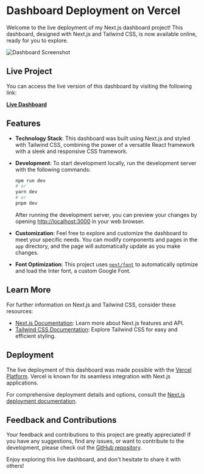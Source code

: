 # Dashboard Deployment on Vercel

Welcome to the live deployment of my Next.js dashboard project! This dashboard, designed with Next.js and Tailwind CSS, is now available online, ready for you to explore.

![Dashboard Screenshot](/assets/dashboard.jpg)

## Live Project

You can access the live version of this dashboard by visiting the following link:

[**Live Dashboard**](https://dashboard-design-seven.vercel.app/)

## Features

- **Technology Stack**: This dashboard was built using Next.js and styled with Tailwind CSS, combining the power of a versatile React framework with a sleek and responsive CSS framework.

- **Development**: To start development locally, run the development server with the following commands:

    ```bash
    npm run dev
    # or
    yarn dev
    # or
    pnpm dev
    ```

    After running the development server, you can preview your changes by opening [http://localhost:3000](http://localhost:3000) in your web browser.

- **Customization**: Feel free to explore and customize the dashboard to meet your specific needs. You can modify components and pages in the `app` directory, and the page will automatically update as you make changes.

- **Font Optimization**: This project uses [`next/font`](https://nextjs.org/docs/basic-features/font-optimization) to automatically optimize and load the Inter font, a custom Google Font.

## Learn More

For further information on Next.js and Tailwind CSS, consider these resources:

- [Next.js Documentation](https://nextjs.org/docs): Learn more about Next.js features and API.
- [Tailwind CSS Documentation](https://tailwindcss.com/docs): Explore Tailwind CSS for easy and efficient styling.

## Deployment

The live deployment of this dashboard was made possible with the [Vercel Platform](https://vercel.com/new?utm_medium=default-template&filter=next.js&utm_source=create-next-app&utm_campaign=create-next-app-readme). Vercel is known for its seamless integration with Next.js applications.

For comprehensive deployment details and options, consult the [Next.js deployment documentation](https://nextjs.org/docs/deployment).

## Feedback and Contributions

Your feedback and contributions to this project are greatly appreciated! If you have any suggestions, find any issues, or want to contribute to the development, please check out the [GitHub repository](https://github.com/your-username/your-repo).

Enjoy exploring this live dashboard, and don't hesitate to share it with others!
